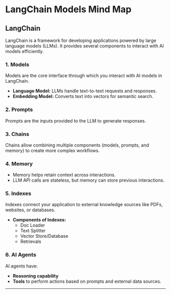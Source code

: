 # LangChain Models Mind Map

## LangChain
LangChain is a framework for developing applications powered by large language models (LLMs). It provides several components to interact with AI models efficiently.

### 1. Models
Models are the core interface through which you interact with AI models in LangChain.
- **Language Model:** LLMs handle text-to-text requests and responses.
- **Embedding Model:** Converts text into vectors for semantic search.

### 2. Prompts
Prompts are the inputs provided to the LLM to generate responses.

### 3. Chains
Chains allow combining multiple components (models, prompts, and memory) to create more complex workflows.

### 4. Memory
- Memory helps retain context across interactions.
- LLM API calls are stateless, but memory can store previous interactions.

### 5. Indexes
Indexes connect your application to external knowledge sources like PDFs, websites, or databases.
- **Components of Indexes:**
  - Doc Loader
  - Text Splitter
  - Vector Store/Database
  - Retrievals

### 6. AI Agents
AI agents have:
- **Reasoning capability**
- **Tools** to perform actions based on prompts and external data sources.

---

